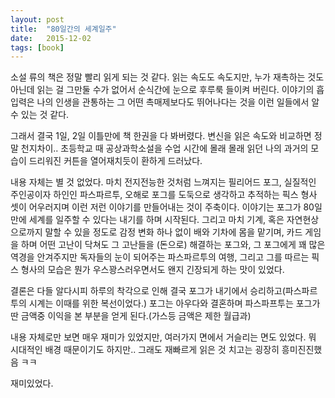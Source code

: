 ```yaml
---
layout: post
title:  "80일간의 세계일주"
date:   2015-12-02
tags: [book]
---
```


소설 류의 책은 정말 빨리 읽게 되는 것 같다. 읽는 속도도 속도지만, 누가 재촉하는 것도 아닌데 읽는 걸 그만둘 수가 없어서 순식간에 눈으로 후루룩 들이켜 버린다. 이야기의 흡입력은 나의 인생을 관통하는 그 어떤 촉매제보다도 뛰어나다는 것을 이런 일들에서 알 수 있는 것 같다. 

  그래서 결국 1일, 2일 이틀만에 책 한권을 다 봐버렸다. 변신을 읽은 속도와 비교하면 정말 천지차이.. 초등학교 때 공상과학소설을 수업 시간에 몰래 몰래 읽던 나의 과거의 모습이 드리워진 커튼을 열어재치듯이 환하게 드러났다. 

  내용 자체는 별 것 없었다. 마치 전지전능한 것처럼 느껴지는 필리어드 포그, 실질적인 주인공이자 하인인 파스파르투, 오해로 포그를 도둑으로 생각하고 추적하는 픽스 형사 셋이 어우러지며 이런 저런 이야기를 만들어내는 것이 주축이다. 이야기는 포그가 80일만에 세계를 일주할 수 있다는 내기를 하며 시작된다. 그리고 마치 기계, 혹은 자연현상으로까지 말할 수 있을 정도로 감정 변화 하나 없이 배와 기차에 몸을 맡기며, 카드 게임을 하며 어떤 고난이 닥쳐도 그 고난들을 (돈으로) 해결하는 포그와, 그 포그에게 꽤 많은 역경을 안겨주지만 독자들의 눈이 되어주는 파스파르투의 여행, 그리고 그를 따르는 픽스 형사의 모습은 뭔가 우스꽝스러우면서도 왠지 긴장되게 하는 맛이 있었다. 

  결론은 다들 알다시피 하루의 착각으로 인해 결국 포그가 내기에서 승리하고(파스파르투의 시계는 이때를 위한 복선이었다.) 포그는 아우다와 결혼하며 파스파프투는 포그가 딴 금액중 이익을 본 부분을 얻게 된다.(가스등 금액은 제한 월급과) 

  내용 자체로만 보면 매우 재미가 있었지만, 여러가지 면에서 거슬리는 면도 있었다. 뭐 시대적인 배경 때문이기도 하지만.. 그래도 재빠르게 읽은 것 치고는 굉장히 흥미진진했음 ㅋㅋ 

  재미있었다.